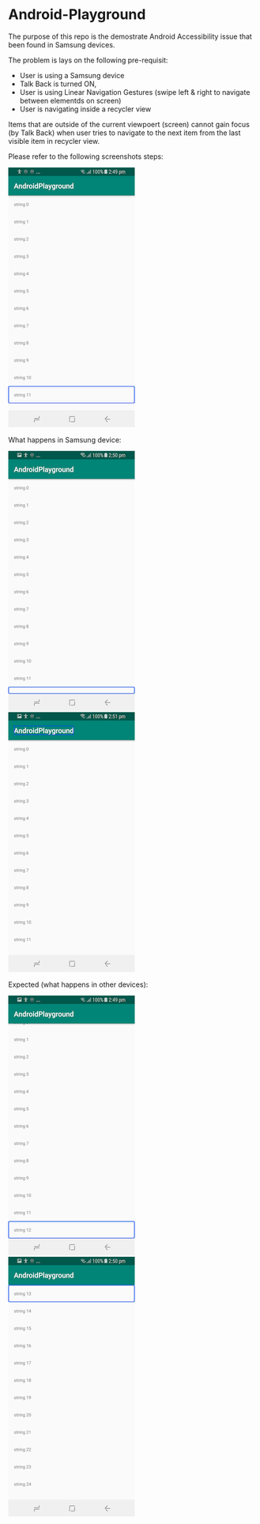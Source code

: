 # Android-Playground

The purpose of this repo is the demostrate Android Accessibility issue that been found in Samsung devices.

The problem is lays on the following pre-requisit:
* User is using a Samsung device
* Talk Back is turned ON, 
* User is using Linear Navigation Gestures (swipe left & right to navigate between elementds on screen)
* User is navigating inside a recycler view

Items that are outside of the current viewpoert (screen) cannot gain focus (by Talk Back) when user tries to navigate to the next item from the last visible item in recycler view. 


Please refer to the following screenshots steps:

![](assets/41149711225699743.png)

What happens in Samsung device:

![](assets/8169354057151942962.png) ![](assets/6268400203715852237.png) 


Expected (what happens in other devices):

![](assets/1430829563001271669.png) ![](assets/6390499224881021949.png) 

